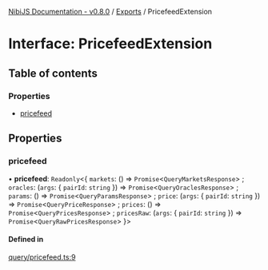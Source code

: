 [NibiJS Documentation - v0.8.0](../intro.md) / [Exports](../modules.md) / PricefeedExtension

# Interface: PricefeedExtension

## Table of contents

### Properties

- [pricefeed](PricefeedExtension.md#pricefeed)

## Properties

### pricefeed

• **pricefeed**: `Readonly`<{ `markets`: () => `Promise`<`QueryMarketsResponse`\> ; `oracles`: (`args`: { `pairId`: `string`  }) => `Promise`<`QueryOraclesResponse`\> ; `params`: () => `Promise`<`QueryParamsResponse`\> ; `price`: (`args`: { `pairId`: `string`  }) => `Promise`<`QueryPriceResponse`\> ; `prices`: () => `Promise`<`QueryPricesResponse`\> ; `pricesRaw`: (`args`: { `pairId`: `string`  }) => `Promise`<`QueryRawPricesResponse`\>  }\>

#### Defined in

[query/pricefeed.ts:9](https://github.com/NibiruChain/ts-sdk/blob/93fe1b9/packages/nibijs/src/query/pricefeed.ts#L9)
